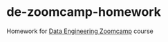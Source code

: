 # de-zoomcamp-homework

Homework for [Data Engineering Zoomcamp](https://github.com/DataTalksClub/data-engineering-zoomcamp) course
